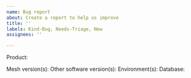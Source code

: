 ```yaml
---
name: Bug report
about: Create a report to help us improve
title: ''
labels: Kind-Bug, Needs-Triage, New
assignees: ''

---
```


Product:
<!-- Please set correct product, choose from POMA, POM, POH, Log, Prodrisk, Shop or Spotbid -->

Mesh version(s):
Other software version(s):
Environment(s): <!-- customer name/environment or internal server names -->
Database:
